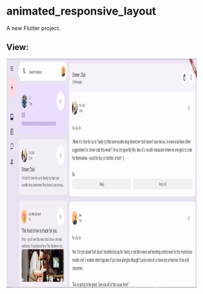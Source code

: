 # animated_responsive_layout

A new Flutter project.

## View:
<img src="assets/previews/img1.png" style="width:500px;height:600px;">
